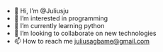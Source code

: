 - 👋 Hi, I’m @Juliusju
- 👀 I’m interested in programming 
- 🌱 I’m currently learning python 
- 💞️ I’m looking to collaborate on new technologies
- 📫 How to reach me juliusagbame@gmail.com 

<!---
Juliusju/Juliusju is a ✨ special ✨ repository because its `README.md` (this file) appears on your GitHub profile.
You can click the Preview link to take a look at your changes.
--->
